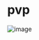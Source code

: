 # pvp

![image](https://github.com/VolksRat71/pvp/assets/47840525/2109ade1-cddb-4ee3-aa18-11830186ed4d)
